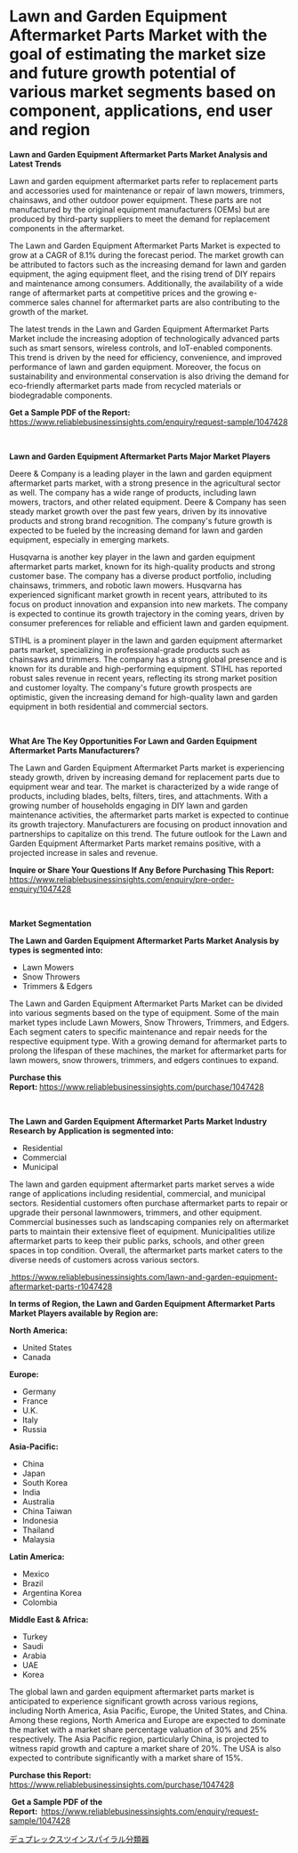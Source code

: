 <p><h1>Lawn and Garden Equipment Aftermarket Parts Market with the goal of estimating the market size and future growth potential of various market segments based on component, applications, end user and region</h1></p><p><strong>Lawn and Garden Equipment Aftermarket Parts Market Analysis and Latest Trends</strong></p>
<p><p>Lawn and garden equipment aftermarket parts refer to replacement parts and accessories used for maintenance or repair of lawn mowers, trimmers, chainsaws, and other outdoor power equipment. These parts are not manufactured by the original equipment manufacturers (OEMs) but are produced by third-party suppliers to meet the demand for replacement components in the aftermarket.</p><p>The Lawn and Garden Equipment Aftermarket Parts Market is expected to grow at a CAGR of 8.1% during the forecast period. The market growth can be attributed to factors such as the increasing demand for lawn and garden equipment, the aging equipment fleet, and the rising trend of DIY repairs and maintenance among consumers. Additionally, the availability of a wide range of aftermarket parts at competitive prices and the growing e-commerce sales channel for aftermarket parts are also contributing to the growth of the market.</p><p>The latest trends in the Lawn and Garden Equipment Aftermarket Parts Market include the increasing adoption of technologically advanced parts such as smart sensors, wireless controls, and IoT-enabled components. This trend is driven by the need for efficiency, convenience, and improved performance of lawn and garden equipment. Moreover, the focus on sustainability and environmental conservation is also driving the demand for eco-friendly aftermarket parts made from recycled materials or biodegradable components.</p></p>
<p><strong>Get a Sample PDF of the Report:&nbsp;</strong> <a href="https://www.reliablebusinessinsights.com/enquiry/request-sample/1047428">https://www.reliablebusinessinsights.com/enquiry/request-sample/1047428</a></p>
<p>&nbsp;</p>
<p><strong>Lawn and Garden Equipment Aftermarket Parts Major Market Players</strong></p>
<p><p>Deere & Company is a leading player in the lawn and garden equipment aftermarket parts market, with a strong presence in the agricultural sector as well. The company has a wide range of products, including lawn mowers, tractors, and other related equipment. Deere & Company has seen steady market growth over the past few years, driven by its innovative products and strong brand recognition. The company's future growth is expected to be fueled by the increasing demand for lawn and garden equipment, especially in emerging markets.</p><p>Husqvarna is another key player in the lawn and garden equipment aftermarket parts market, known for its high-quality products and strong customer base. The company has a diverse product portfolio, including chainsaws, trimmers, and robotic lawn mowers. Husqvarna has experienced significant market growth in recent years, attributed to its focus on product innovation and expansion into new markets. The company is expected to continue its growth trajectory in the coming years, driven by consumer preferences for reliable and efficient lawn and garden equipment.</p><p>STIHL is a prominent player in the lawn and garden equipment aftermarket parts market, specializing in professional-grade products such as chainsaws and trimmers. The company has a strong global presence and is known for its durable and high-performing equipment. STIHL has reported robust sales revenue in recent years, reflecting its strong market position and customer loyalty. The company's future growth prospects are optimistic, given the increasing demand for high-quality lawn and garden equipment in both residential and commercial sectors.</p></p>
<p>&nbsp;</p>
<p><strong>What Are The Key Opportunities For Lawn and Garden Equipment Aftermarket Parts Manufacturers?</strong></p>
<p><p>The Lawn and Garden Equipment Aftermarket Parts market is experiencing steady growth, driven by increasing demand for replacement parts due to equipment wear and tear. The market is characterized by a wide range of products, including blades, belts, filters, tires, and attachments. With a growing number of households engaging in DIY lawn and garden maintenance activities, the aftermarket parts market is expected to continue its growth trajectory. Manufacturers are focusing on product innovation and partnerships to capitalize on this trend. The future outlook for the Lawn and Garden Equipment Aftermarket Parts market remains positive, with a projected increase in sales and revenue.</p></p>
<p><strong>Inquire or Share Your Questions If Any Before Purchasing This Report:</strong> <a href="https://www.reliablebusinessinsights.com/enquiry/pre-order-enquiry/1047428">https://www.reliablebusinessinsights.com/enquiry/pre-order-enquiry/1047428</a></p>
<p>&nbsp;</p>
<p><strong>Market Segmentation</strong></p>
<p><strong>The Lawn and Garden Equipment Aftermarket Parts Market Analysis by types is segmented into:</strong></p>
<p><ul><li>Lawn Mowers</li><li>Snow Throwers</li><li>Trimmers & Edgers</li></ul></p>
<p><p>The Lawn and Garden Equipment Aftermarket Parts Market can be divided into various segments based on the type of equipment. Some of the main market types include Lawn Mowers, Snow Throwers, Trimmers, and Edgers. Each segment caters to specific maintenance and repair needs for the respective equipment type. With a growing demand for aftermarket parts to prolong the lifespan of these machines, the market for aftermarket parts for lawn mowers, snow throwers, trimmers, and edgers continues to expand.</p></p>
<p><strong>Purchase this Report:&nbsp;</strong><a href="https://www.reliablebusinessinsights.com/purchase/1047428">https://www.reliablebusinessinsights.com/purchase/1047428</a></p>
<p>&nbsp;</p>
<p><strong>The Lawn and Garden Equipment Aftermarket Parts Market Industry Research by Application is segmented into:</strong></p>
<p><ul><li>Residential</li><li>Commercial</li><li>Municipal</li></ul></p>
<p><p>The lawn and garden equipment aftermarket parts market serves a wide range of applications including residential, commercial, and municipal sectors. Residential customers often purchase aftermarket parts to repair or upgrade their personal lawnmowers, trimmers, and other equipment. Commercial businesses such as landscaping companies rely on aftermarket parts to maintain their extensive fleet of equipment. Municipalities utilize aftermarket parts to keep their public parks, schools, and other green spaces in top condition. Overall, the aftermarket parts market caters to the diverse needs of customers across various sectors.</p></p>
<p><a href="https://www.reliablebusinessinsights.com/lawn-and-garden-equipment-aftermarket-parts-r1047428">&nbsp;https://www.reliablebusinessinsights.com/lawn-and-garden-equipment-aftermarket-parts-r1047428</a></p>
<p><strong>In terms of Region, the Lawn and Garden Equipment Aftermarket Parts Market Players available by Region are:</strong></p>
<p>
    <p> <strong> North America: </strong>
        <ul>
            <li>United States</li>
            <li>Canada</li>
        </ul>
        </p> 
    <p> <strong> Europe: </strong>
        <ul>
            <li>Germany</li>
            <li>France</li>
            <li>U.K.</li>
            <li>Italy</li>
            <li>Russia</li>
        </ul>
        </p> 
    <p> <strong> Asia-Pacific: </strong>
        <ul>
            <li>China</li>
            <li>Japan</li>
            <li>South Korea</li>
            <li>India</li>
            <li>Australia</li>
            <li>China Taiwan</li>
            <li>Indonesia</li>
            <li>Thailand</li>
            <li>Malaysia</li>
        </ul>
        </p> 
    <p> <strong> Latin America: </strong>
        <ul>
            <li>Mexico</li>
            <li>Brazil</li>
            <li>Argentina Korea</li>
            <li>Colombia</li>
        </ul>
        </p> 
    <p> <strong> Middle East & Africa: </strong>
        <ul>
            <li>Turkey</li>
            <li>Saudi</li>
            <li>Arabia</li>
            <li>UAE</li>
            <li>Korea</li>
        </ul>
    </p>
    </p>
<p><p>The global lawn and garden equipment aftermarket parts market is anticipated to experience significant growth across various regions, including North America, Asia Pacific, Europe, the United States, and China. Among these regions, North America and Europe are expected to dominate the market with a market share percentage valuation of 30% and 25% respectively. The Asia Pacific region, particularly China, is projected to witness rapid growth and capture a market share of 20%. The USA is also expected to contribute significantly with a market share of 15%.</p></p>
<p><strong>Purchase this Report: </strong><a href="https://www.reliablebusinessinsights.com/purchase/1047428">https://www.reliablebusinessinsights.com/purchase/1047428</a></p>
<p>&nbsp;<strong>Get a Sample PDF of the Report:&nbsp;&nbsp;</strong><a href="https://www.reliablebusinessinsights.com/enquiry/request-sample/1047428">https://www.reliablebusinessinsights.com/enquiry/request-sample/1047428</a></p>
<p><strong></strong></p>
<p><p><a href="https://github.com/DudleyFerry/Market-Research-Report-List-1/blob/main/293495991705.md">デュプレックスツインスパイラル分類器</a></p></p>